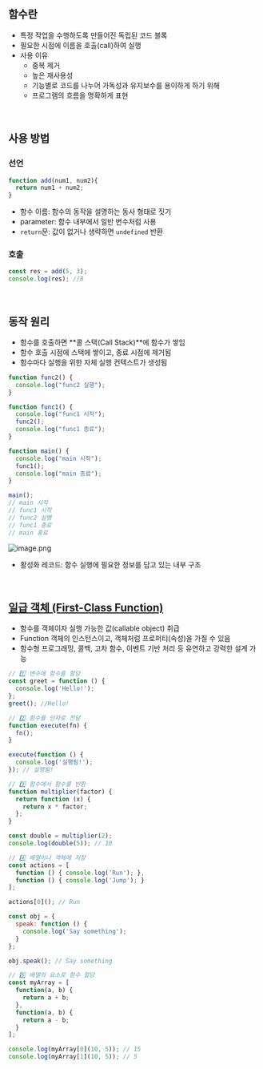 ## 함수란
- 특정 작업을 수행하도록 만들어진 독립된 코드 블록
- 필요한 시점에 이름을 호출(call)하여 실행
- 사용 이유
  - 중복 제거
  - 높은 재사용성
  - 기능별로 코드를 나누어 가독성과 유지보수를 용이하게 하기 위해
  - 프로그램의 흐름을 명확하게 표현
<br/>

## 사용 방법
### 선언
```javascript
function add(num1, num2){
  return num1 + num2;
}
```
- 함수 이름: 함수의 동작을 설명하는 동사 형태로 짓기
- parameter: 함수 내부에서 일반 변수처럼 사용
- `return`문: 값이 없거나 생략하면 `undefined` 반환
### 호출
```javascript
const res = add(5, 3);
console.log(res); //8
```
<br/>

## 동작 원리
- 함수를 호출하면 **콜 스택(Call Stack)**에 함수가 쌓임
- 함수 호출 시점에 스택에 쌓이고, 종료 시점에 제거됨
- 함수마다 실행을 위한 자체 실행 컨텍스트가 생성됨
```javascript
function func2() {
  console.log("func2 실행");
}

function func1() {
  console.log("func1 시작");
  func2();
  console.log("func1 종료");
}

function main() {
  console.log("main 시작");
  func1();
  console.log("main 종료");
}

main();
// main 시작
// func1 시작
// func2 실행
// func1 종료
// main 종료
```
![image.png](attachment:42b12741-ff3e-4543-878c-d6de8e0f710d:image.png)
- 활성화 레코드: 함수 실행에 필요한 정보를 담고 있는 내부 구조
<br/>

## [일급 객체 (First-Class Function)](https://github.com/tjdux/javascript/blob/main/18%20%ED%95%A8%EC%88%98%EC%99%80%20%EC%9D%BC%EA%B8%89%20%EA%B0%9D%EC%B2%B4/01%20%ED%95%A8%EC%88%98%EC%99%80%20%EC%9D%BC%EA%B8%89%20%EA%B0%9D%EC%B2%B4.md)
- 함수를 객체이자 실행 가능한 값(callable object) 취급
- Function 객체의 인스턴스이고, 객체처럼 프로퍼티(속성)을 가질 수 있음
- 함수형 프로그래밍, 콜백, 고차 함수, 이벤트 기반 처리 등 유연하고 강력한 설계 가능
```javascript
// 1️⃣ 변수에 함수를 할당
const greet = function () {
  console.log('Hello!');
};
greet(); //Hello!

// 2️⃣ 함수를 인자로 전달
function execute(fn) {
  fn();
}

execute(function () {
  console.log('실행됨!');
}); // 실행됨!

// 3️⃣ 함수에서 함수를 반환
function multiplier(factor) {
  return function (x) {
    return x * factor;
  };
}

const double = multiplier(2);
console.log(double(5)); // 10

// 4️⃣ 배열이나 객체에 저장
const actions = [
  function () { console.log('Run'); },
  function () { console.log('Jump'); }
];

actions[0](); // Run

const obj = {
  speak: function () {
    console.log('Say something');
  }
};

obj.speak(); // Say something

// 5️⃣ 배열의 요소로 함수 할당
const myArray = [
  function(a, b) {
    return a + b;
  },
  function(a, b) {
    return a - b;
  }
];

console.log(myArray[0](10, 5)); // 15 
console.log(myArray[1](10, 5)); // 5 
```
